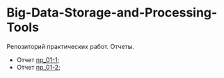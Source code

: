 # Big-Data-Storage-and-Processing-Tools

Репозиторий практических работ. Отчеты.

- Отчет [пр_01-1]();
- Отчет [пр_01-2]();
